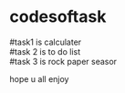 # codesoftask
#task1 is calculater<br>
#task 2 is to do list<br>
#task 3 is rock paper seasor<br>

hope u all enjoy
